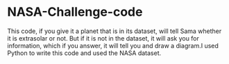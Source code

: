 # NASA-Challenge-code
This code, if you give it a planet that is in its dataset, will tell Sama whether it is extrasolar or not. But if it is not in the dataset, it will ask you for information, which if you answer, it will tell you and draw a diagram.I used Python to write this code and used the NASA dataset.
